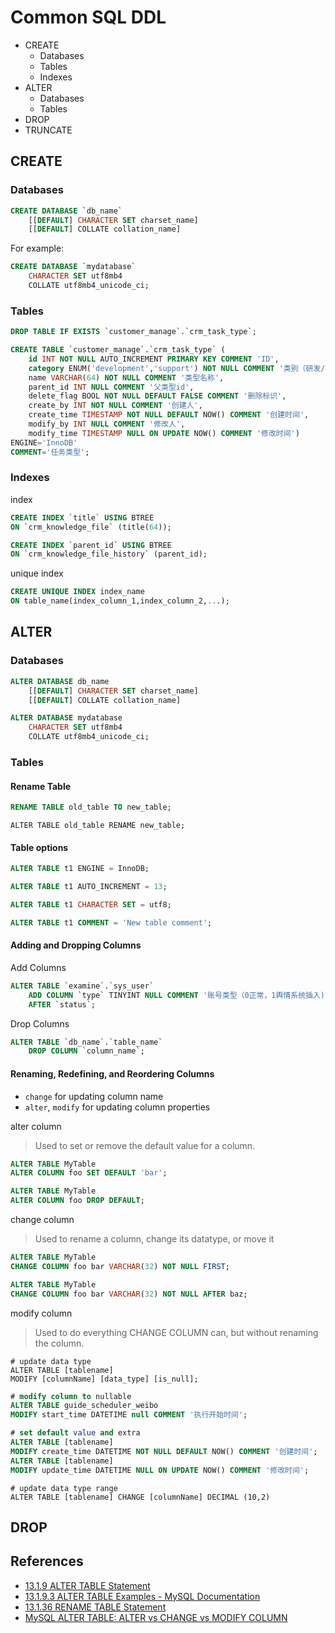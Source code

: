 # Common SQL DDL

- CREATE
  - Databases
  - Tables
  - Indexes
- ALTER
  - Databases
  - Tables
- DROP
- TRUNCATE

## CREATE

### Databases

```sql
CREATE DATABASE `db_name`
    [[DEFAULT] CHARACTER SET charset_name]
    [[DEFAULT] COLLATE collation_name]
```

For example:

```sql
CREATE DATABASE `mydatabase` 
	CHARACTER SET utf8mb4 
	COLLATE utf8mb4_unicode_ci;
```

### Tables

```sql
DROP TABLE IF EXISTS `customer_manage`.`crm_task_type`;

CREATE TABLE `customer_manage`.`crm_task_type` (
    id INT NOT NULL AUTO_INCREMENT PRIMARY KEY COMMENT 'ID',
    category ENUM('development','support') NOT NULL COMMENT '类别（研发/支撑）',
    name VARCHAR(64) NOT NULL COMMENT '类型名称',
    parent_id INT NULL COMMENT '父类型id',
    delete_flag BOOL NOT NULL DEFAULT FALSE COMMENT '删除标识',
    create_by INT NOT NULL COMMENT '创建人',
    create_time TIMESTAMP NOT NULL DEFAULT NOW() COMMENT '创建时间',
    modify_by INT NULL COMMENT '修改人',
    modify_time TIMESTAMP NULL ON UPDATE NOW() COMMENT '修改时间')
ENGINE='InnoDB'
COMMENT='任务类型';
```

### Indexes

index

```sql
CREATE INDEX `title` USING BTREE 
ON `crm_knowledge_file` (title(64));

CREATE INDEX `parent_id` USING BTREE 
ON `crm_knowledge_file_history` (parent_id);
```

unique index

```sql
CREATE UNIQUE INDEX index_name
ON table_name(index_column_1,index_column_2,...);
```



## ALTER

### Databases

```sql
ALTER DATABASE db_name
    [[DEFAULT] CHARACTER SET charset_name]
    [[DEFAULT] COLLATE collation_name]
```

```sql
ALTER DATABASE mydatabase 
	CHARACTER SET utf8mb4 
	COLLATE utf8mb4_unicode_ci;
```

### Tables

#### Rename Table

```sql
RENAME TABLE old_table TO new_table;
```

```mysql
ALTER TABLE old_table RENAME new_table;
```

#### Table options

```sql
ALTER TABLE t1 ENGINE = InnoDB;
```

```sql
ALTER TABLE t1 AUTO_INCREMENT = 13;
```

```sql
ALTER TABLE t1 CHARACTER SET = utf8;
```

```sql
ALTER TABLE t1 COMMENT = 'New table comment';
```

#### Adding and Dropping Columns

Add Columns

```sql
ALTER TABLE `examine`.`sys_user`
	ADD COLUMN `type` TINYINT NULL COMMENT '账号类型（0正常，1舆情系统插入)'
	AFTER `status`;
```

Drop Columns

```sql
ALTER TABLE `db_name`.`table_name`
	DROP COLUMN `column_name`;
```

#### Renaming, Redefining, and Reordering Columns

- `change` for updating column name
- `alter`, `modify` for updating column properties

alter column

> Used to set or remove the default value for a column.

```sql
ALTER TABLE MyTable 
ALTER COLUMN foo SET DEFAULT 'bar';

ALTER TABLE MyTable 
ALTER COLUMN foo DROP DEFAULT;
```

change column

> Used to rename a column, change its datatype, or move it

```sql
ALTER TABLE MyTable 
CHANGE COLUMN foo bar VARCHAR(32) NOT NULL FIRST;

ALTER TABLE MyTable 
CHANGE COLUMN foo bar VARCHAR(32) NOT NULL AFTER baz;
```

modify column

> Used to do everything CHANGE COLUMN can, but without renaming the column.

```mysql
# update data type
ALTER TABLE [tablename] 
MODIFY [columnName] [data_type] [is_null];
```

```sql
# modify column to nullable
ALTER TABLE guide_scheduler_weibo 
MODIFY start_time DATETIME null COMMENT '执行开始时间';
```

```sql
# set default value and extra
ALTER TABLE [tablename] 
MODIFY create_time DATETIME NOT NULL DEFAULT NOW() COMMENT '创建时间';
ALTER TABLE [tablename] 
MODIFY update_time DATETIME NULL ON UPDATE NOW() COMMENT '修改时间';
```

```mysql
# update data type range
ALTER TABLE [tablename] CHANGE [columnName] DECIMAL (10,2)
```



## DROP



## References

- [13.1.9 ALTER TABLE Statement](https://dev.mysql.com/doc/refman/8.0/en/alter-table.html)
- [13.1.9.3 ALTER TABLE Examples - MySQL Documentation](https://dev.mysql.com/doc/refman/8.0/en/alter-table-examples.html)
- [13.1.36 RENAME TABLE Statement](https://dev.mysql.com/doc/refman/8.0/en/rename-table.html)
- [MySQL ALTER TABLE: ALTER vs CHANGE vs MODIFY COLUMN](https://hoelz.ro/ref/mysql-alter-table-alter-change-modify-column)

